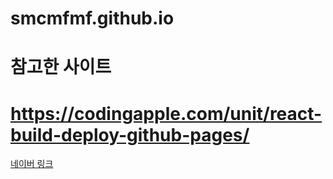 # smcmfmf.github.io

# 참고한 사이트
# https://codingapple.com/unit/react-build-deploy-github-pages/
<a href = "https://naver.com">네이버 링크</a>
